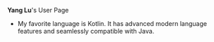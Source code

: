**Yang Lu**'s User Page
- My favorite language is Kotlin. It has advanced modern language features and seamlessly compatible with Java.